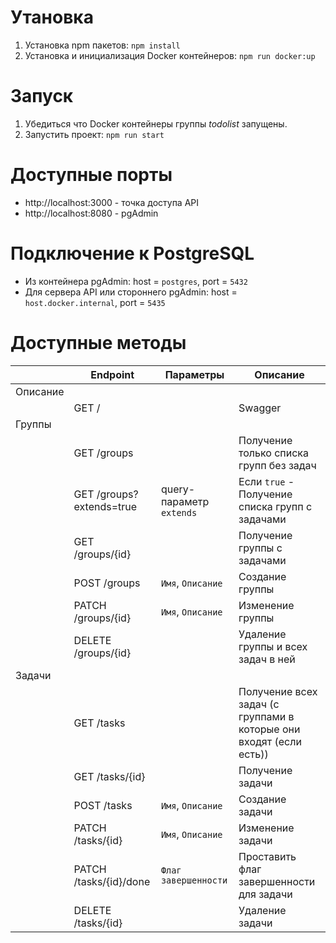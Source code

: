 # Утановка

1. Установка npm пакетов:   `npm install`
1. Установка и инициализация Docker контейнеров:   `npm run docker:up`



# Запуск

1. Убедиться что Docker контейнеры группы *todolist* запущены.
1. Запустить проект:   `npm run start`

# Доступные порты

- http://localhost:3000 - точка доступа API
- http://localhost:8080 - pgAdmin

# Подключение к PostgreSQL

- Из контейнера pgAdmin: host = `postgres`, port = `5432`
- Для сервера API или cтороннего pgAdmin: host = `host.docker.internal`, port = `5435`

# Доступные методы

|   | Endpoint                    |Параметры| Описание|
|---|-----------------------------|---------|----------|
|Описание|||
|| GET / ||Swagger|
|Группы|||
|| GET /groups||Получение только списка групп без задач|
|| GET /groups?extends=true|query-параметр `extends`|Если `true` - Получение списка групп с задачами|
|| GET /groups/{id}||Получение группы с задачами|
|| POST /groups|`Имя`, `Описание`|Создание группы||
|| PATCH /groups/{id}|`Имя`, `Описание`|Изменение группы|
|| DELETE /groups/{id}||Удаление группы и всех задач в ней|
|Задачи|||
|| GET /tasks||Получение всех задач (с группами в которые они входят (если есть))|
|| GET /tasks/{id}||Получение задачи|
|| POST /tasks|`Имя`, `Описание`|Создание задачи|
|| PATCH /tasks/{id}|`Имя`, `Описание`|Изменение задачи|
|| PATCH /tasks/{id}/done|`Флаг завершенности`|Проставить флаг завершенности для задачи|
|| DELETE /tasks/{id}||Удаление задачи|
